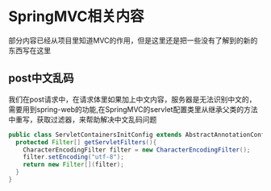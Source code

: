 # SpringMVC相关内容
部分内容已经从项目里知道MVC的作用，但是这里还是把一些没有了解到的新的东西写在这里
## post中文乱码
我们在post请求中，在请求体里如果加上中文内容，服务器是无法识别中文的，需要用到spring-web的功能,在SpringMVC的servlet配置类里从继承父类的方法中重写，获取过滤器，来帮助解决中文乱码问题
```java
public class ServletContainersInitConfig extends AbstractAnnotationConfigDispatcherServletInitializer{
  protected Filter[] getServletFilters(){
    CharacterEncodingFilter filter = new CharacterEncodingFilter();
    filter.setEncoding("utf-8");
    return new Filter[](filter);
  }
}
```
